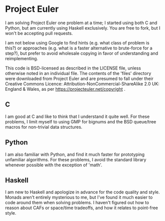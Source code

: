 Project Euler
=====

I am solving Project Euler one problem at a time; I started using both C and
Python, but am currently using Haskell exclusively.  You are free to fork, but
I won't be accepting pull requests.

I am not below using Google to find hints (e.g. what class of problem is this?)
or approaches (e.g. what is a faster alternative to brute-force for a step?),
but prefer to avoid wholesale copying in favor of understanding and
reimplementing.

This code is BSD-licensed as described in the LICENSE file, unless otherwise
noted in an individual file.  The contents of the 'files' directory were
downloaded from Project Euler and are presumed to fall under their Creative
Commons Licence: Attribution-NonCommercial-ShareAlike 2.0 UK: England & Wales,
as per https://projecteuler.net/copyright .

C
-----

I am good at C and like to think that I understand it quite well.  For these
problems, I limit myself to using GMP for bignums and the BSD queue/tree macros
for non-trivial data structures.

Python
-----

I am also familiar with Python, and find it much faster for prototyping
unfamiliar algorithms.  For these problems, I avoid the standard library
whenever possible with the exception of 'math'.

Haskell
-----

I am new to Haskell and apologize in advance for the code quality and style.
Monads aren't entirely mysterious to me, but I've found it much easier to code
around them when solving problems.  I haven't figured out how to reason about
CAFs or space/time tradeoffs, and how it relates to point-free style.
